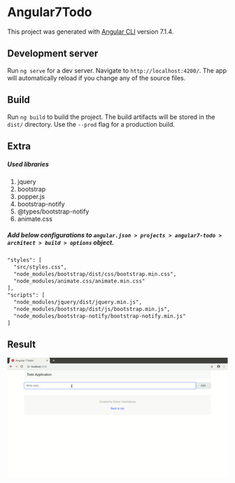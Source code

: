 # Angular7Todo

This project was generated with [Angular CLI](https://github.com/angular/angular-cli) version 7.1.4.

## Development server

Run `ng serve` for a dev server. Navigate to `http://localhost:4200/`. The app will automatically reload if you change any of the source files.

## Build

Run `ng build` to build the project. The build artifacts will be stored in the `dist/` directory. Use the `--prod` flag for a production build.

## Extra

##### Used libraries

1. jquery
2. bootstrap
3. popper.js
4. bootstrap-notify
5. @types/bootstrap-notify
6. animate.css

##### Add below configurations to `angular.json > projects > angular7-todo > architect > build > options` object.

```
"styles": [
  "src/styles.css",
  "node_modules/bootstrap/dist/css/bootstrap.min.css",
  "node_modules/animate.css/animate.min.css"
],
"scripts": [
  "node_modules/jquery/dist/jquery.min.js",
  "node_modules/bootstrap/dist/js/bootstrap.min.js",
  "node_modules/bootstrap-notify/bootstrap-notify.min.js"
]
```

## Result

![ss](ss.gif)
